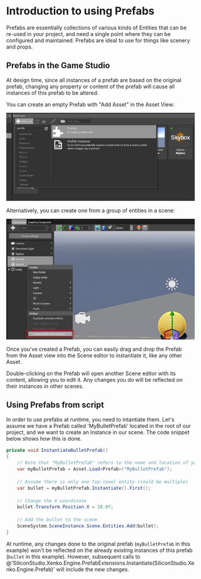 # Introduction to using Prefabs

Prefabs are essentially collections of various kinds of Entities that can be re-used in your project, and need a single point where they can be configured and maintained. Prefabs are ideal to use for things like scenery and props.

## Prefabs in the Game Studio

At design time, since all instances of a prefab are based on the original prefab, changing any property or content of the prefab will cause all instances of this prefab to be altered.

You can create an empty Prefab with "Add Asset" in the Asset View:

![media/create-new-prefab.png](media/create-new-prefab.png)

Alternatively, you can create one from a group of entities in a scene:

![media/create-prefab-from-selection.png](media/create-prefab-from-selection.png)

Once you've created a Prefab, you can easily drag and drop the Prefab from the Asset view into the Scene editor to instantiate it, like any other Asset.

Double-clicking on the Prefab will open another Scene editor with its content, allowing you to edit it. Any changes you do will be reflected on their instances in other scenes.

## Using Prefabs from script

In order to use prefabs at runtime, you need to intantiate them. Let's assume we have a Prefab called 'MyBulletPrefab' located in the root of our project, and we want to create an instance in our scene. The code snippet below shows how this is done.

````cs
private void InstantiateBulletPrefab()
{
    // Note that "MyBulletPrefab" refers to the name and location of your prefab Asset
    var myBulletPrefab = Asset.Load<Prefab>("MyBulletPrefab");
    
    // Assume there is only one top-level entity (could be multiple)
    var bullet = myBulletPrefab.Instantiate().First();

    // Change the X coordinate
    bullet.Transform.Position.X = 20.0f;
    
    // Add the bullet to the scene
    SceneSystem.SceneInstance.Scene.Entities.Add(bullet);
}
````

At runtime, any changes done to the original prefab (`myBulletPrefab` in this example) won't be reflected on the already existing instances of this prefab (`bullet` in this example). However, subsequent calls to @'SiliconStudio.Xenko.Engine.PrefabExtensions.Instantiate(SiliconStudio.Xenko.Engine.Prefab)' will include the new changes.